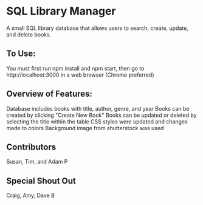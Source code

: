 # SQL Library Manager
A small SQL library database that allows users to search, create, update, and delete books.

## To Use:
You must first run npm install and npm start, then go to http://localhost:3000 in a web browser (Chrome preferred)

## Overview of Features:
Database includes books with title, author, genre, and year
Books can be created by clicking "Create New Book"
Books can be updated or deleted by selecting the title within the table
CSS styles were updated and changes made to colors
Background image from shutterstock was used

## Contributors
Susan, Tim, and Adam P

## Special Shout Out
Craig, Amy, Dave B
